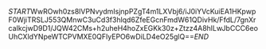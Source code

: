 $START$WwROwh0zs8lVPNvydmIsjnpPZgT4m1LXVbj6/iJ0iYVcKuiEA1HKpwpF0WjiTRSLJ553QMnwC3uCd3f3hlqd6ZfeEGcnFmdW61QDivHk/FfdL/7gnXrcaIkcjwD9D1/JQW42CMs+h2uheH4hoZxEGKk30z+Ztzz4A8hlLwJbCCC6eoUhCXldYNpeWTCPVMXE0QFlyEPO6wDiLD4eO25glQ==$END$